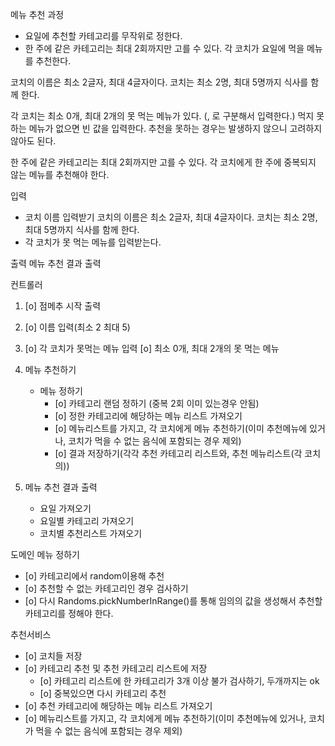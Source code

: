 메뉴 추천 과정
- 요일에 추천할 카테고리를 무작위로 정한다.
- 한 주에 같은 카테고리는 최대 2회까지만 고를 수 있다.
  각 코치가 요일에 먹을 메뉴를 추천한다.

코치의 이름은 최소 2글자, 최대 4글자이다.
코치는 최소 2명, 최대 5명까지 식사를 함께 한다.

각 코치는 최소 0개, 최대 2개의 못 먹는 메뉴가 있다. (, 로 구분해서 입력한다.)
먹지 못하는 메뉴가 없으면 빈 값을 입력한다.
추천을 못하는 경우는 발생하지 않으니 고려하지 않아도 된다.

한 주에 같은 카테고리는 최대 2회까지만 고를 수 있다.
각 코치에게 한 주에 중복되지 않는 메뉴를 추천해야 한다.


입력
- 코치 이름 입력받기
  코치의 이름은 최소 2글자, 최대 4글자이다.
  코치는 최소 2명, 최대 5명까지 식사를 함께 한다.
- 각 코치가 못 먹는 메뉴를 입력받는다.

출력
메뉴 추천 결과 출력

컨트롤러
1. [o] 점메추 시작 출력
2. [o] 이름 입력(최소 2 최대 5)
3. [o] 각 코치가 못먹는 메뉴 입력
   [o] 최소 0개, 최대 2개의 못 먹는 메뉴

4. 메뉴 추천하기 
   - 메뉴 정하기
     - [o] 카테고리 랜덤 정하기 (중복 2회 이미 있는경우 안됨)
     - [o] 정한 카테고리에 해당하는 메뉴 리스트 가져오기
     - [o] 메뉴리스트를 가지고, 각 코치에게 메뉴 추천하기(이미 추천메뉴에 있거나, 코치가 먹을 수 없는 음식에 포함되는 경우 제외)
     - [o] 결과 저장하기(각각 추천 카테고리 리스트와, 추천 메뉴리스트(각 코치의))
5. 메뉴 추천 결과 출력
   - 요일 가져오기
   - 요일별 카테고리 가져오기
   - 코치별 추천리스트 가져오기

도메인
메뉴 정하기
- [o] 카테고리에서 random이용해 추천
- [o] 추천할 수 없는 카테고리인 경우 검사하기  
- [o] 다시 Randoms.pickNumberInRange()를 통해 임의의 값을 생성해서 추천할 카테고리를 정해야 한다.

추천서비스 
- [o] 코치들 저장
- [o] 카테고리 추천 및 추천 카테고리 리스트에 저장 
  - [o] 카테고리 리스트에 한 카테고리가 3개 이상 불가 검사하기, 두개까지는 ok
  - [o] 중복있으면 다시 카테고리 추천
- [o] 추천 카테고리에 해당하는 메뉴 리스트 가져오기
- [o] 메뉴리스트를 가지고, 각 코치에게 메뉴 추천하기(이미 추천메뉴에 있거나, 코치가 먹을 수 없는 음식에 포함되는 경우 제외)




